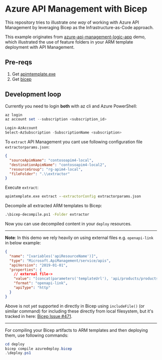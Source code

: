 # Azure API Management with Bicep

This repository tries to illustrate *one way* of working with
Azure API Management by leveraging Bicep as the Infrastructure-as-Code approach.

This example originates from [azure-api-management-logic-app](https://github.com/JanneMattila/329-azure-api-management-logic-app)
demo, which illustrated the use of feature folders in your ARM template deployment with API Management.

## Pre-reqs

1. Get [apimtemplate.exe](https://github.com/Azure/azure-api-management-devops-resource-kit/tree/master/src/APIM_ARMTemplate)
2. Get [bicep](https://github.com/Azure/bicep)

## Development loop

Currently you need to login **both** with az cli and Azure PowerShell:

```powershell
az login
az account set --subscription <subscription_id>

Login-AzAccount
Select-AzSubscription -SubscriptionName <subscription>
```

To `extract` API Management you cant use following configuration file `extractorparams.json`:

```json
{
  "sourceApimName": "contosoapim4-local",
  "destinationApimName": "contosoapim4-local2",
  "resourceGroup": "rg-apim4-local",
  "fileFolder": ".\\extractor"
}
```

Execute `extract`:

```cmd
apimtemplate.exe extract --extractorConfig extractorparams.json
```

Decompile all extracted ARM templates to Bicep:

```cmd
.\bicep-decompile.ps1 -Folder extractor
```

Now you can use decompiled content in your `deploy` resources.

----

**Note**: In this demo we rely heavily on using external files
e.g. `openapi-link` in below example:

```json
{
  "name": "[variables('apiResourceName')]",
  "type": "Microsoft.ApiManagement/service/apis",
  "apiVersion": "2019-01-01",
  "properties": {
    // external file->
    "value": "[concat(parameters('templateUrl'), 'api/products/products.yaml', parameters('templateToken'))]",
    "format": "openapi-link",
    "apiType": "http"
  }
}
```

Above is not _yet_ supported in directly in Bicep using `includeFile()` (or similar command)
for including these directly from local filesystem, but it's tracked in here:
[Bicep Issue #471](https://github.com/Azure/bicep/issues/471).

----

For compiling your Bicep artifacts to ARM templates and then deploying them,
use following commands:

```powershell
cd deploy
bicep compile azuredeploy.bicep
.\deploy.ps1
```
